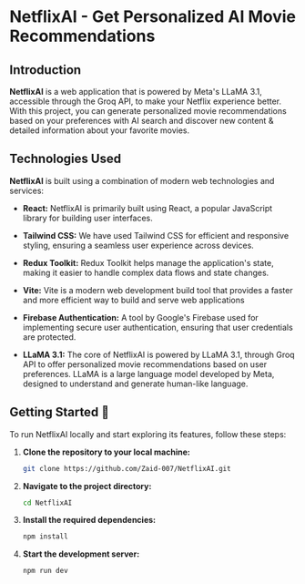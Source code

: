 # NetflixAI - Get Personalized AI Movie Recommendations

## **Introduction**

**NetflixAI** is a web application that is powered by Meta's LLaMA 3.1, accessible through the Groq API, to make your Netflix experience better. With this project, you can generate personalized movie recommendations based on your preferences with AI search and discover new content & detailed information about your favorite movies.

## **Technologies Used**

**NetflixAI** is built using a combination of modern web technologies and services:

- **React:** NetflixAI is primarily built using React, a popular JavaScript library for building user interfaces.

- **Tailwind CSS:** We have used Tailwind CSS for efficient and responsive styling, ensuring a seamless user experience across devices.

- **Redux Toolkit:** Redux Toolkit helps manage the application's state, making it easier to handle complex data flows and state changes.

- **Vite:** Vite is a modern web development build tool that provides a faster and more efficient way to build and serve web applications

- **Firebase Authentication:** A tool by Google's Firebase used for implementing secure user authentication, ensuring that user credentials are protected.

- **LLaMA 3.1:** The core of NetflixAI is powered by LLaMA 3.1, through Groq API to offer personalized movie recommendations based on user preferences. LLaMA is a large language model developed by Meta, designed to understand and generate human-like language.

## Getting Started 🚀

To run NetflixAI locally and start exploring its features, follow these steps:

1. **Clone the repository to your local machine:**

   ```bash
   git clone https://github.com/Zaid-007/NetflixAI.git

   ```

2. **Navigate to the project directory:**

   ```bash
   cd NetflixAI

   ```

3. **Install the required dependencies:**

   ```bash
   npm install

   ```

4. **Start the development server:**

   ```bash
   npm run dev
   ```
